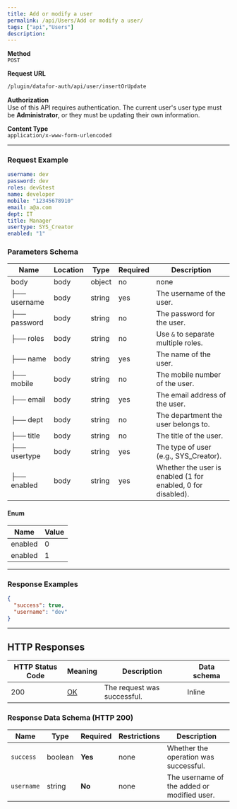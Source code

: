 ```yaml
---
title: Add or modify a user
permalink: /api/Users/Add or modify a user/
tags: ["api","Users"]
description: 
---
```


**Method**  
`POST`

**Request URL**
```html
/plugin/datafor-auth/api/user/insertOrUpdate
```

**Authorization**  
Use of this API requires authentication. The current user's user type must be **Administrator**, or they must be updating their own information.

**Content Type**  
`application/x-www-form-urlencoded`

---

### **Request Example**

```yaml
username: dev
password: dev
roles: dev&test
name: developer
mobile: "12345678910"
email: a@a.com
dept: IT
title: Manager
usertype: SYS_Creator
enabled: "1"
```

### **Parameters Schema**

| Name            | Location | Type     | Required | Description                                 |
|-----------------|----------|----------|----------|---------------------------------------------|
| body            | body     | object   | no       | none                                        |
| ├── username    | body     | string   | yes      | The username of the user.                  |
| ├── password    | body     | string   | no       | The password for the user.                 |
| ├── roles       | body     | string   | no       | Use `&` to separate multiple roles.        |
| ├── name        | body     | string   | yes      | The name of the user.                      |
| ├── mobile      | body     | string   | no       | The mobile number of the user.             |
| ├── email       | body     | string   | yes      | The email address of the user.             |
| ├── dept        | body     | string   | no       | The department the user belongs to.        |
| ├── title       | body     | string   | no       | The title of the user.                     |
| ├── usertype    | body     | string   | yes      | The type of user (e.g., SYS_Creator).      |
| ├── enabled     | body     | string   | yes      | Whether the user is enabled (1 for enabled, 0 for disabled). |

#### Enum

| Name    | Value |
|---------|-------|
| enabled | 0     |
| enabled | 1     |

---

### **Response Examples**

```json
{
  "success": true,
  "username": "dev"
}
```

---

## **HTTP Responses**

| HTTP Status Code | Meaning                                                                 | Description        | Data schema |
|------------------|-------------------------------------------------------------------------|--------------------|-------------|
| 200              | [OK](https://tools.ietf.org/html/rfc7231#section-6.3.1)                  | The request was successful. | Inline      |

### **Response Data Schema (HTTP 200)**

| Name     | Type    | Required | Restrictions | Description |
|----------|---------|----------|--------------|-------------|
| `success`| boolean | **Yes**  | none         | Whether the operation was successful. |
| `username`| string | **No**  | none         | The username of the added or modified user. |
